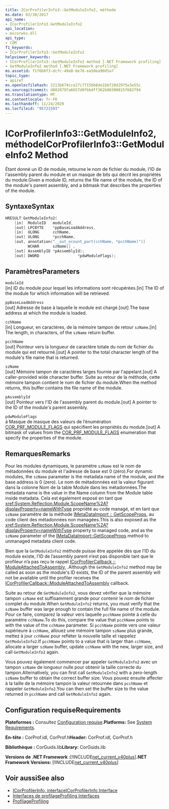 ```yaml
---
title: ICorProfilerInfo3::GetModuleInfo2, méthode
ms.date: 03/30/2017
api_name:
- ICorProfilerInfo3.GetModuleInfo2
api_location:
- mscorwks.dll
api_type:
- COM
f1_keywords:
- ICorProfilerInfo3::GetModuleInfo2
helpviewer_keywords:
- ICorProfilerInfo3::GetModuleInfo2 method [.NET Framework profiling]
- GetModuleInfo2 method [.NET Framework profiling]
ms.assetid: f1f6b8f3-dcfc-49e8-be76-ea50ea90d5a7
topic_type:
- apiref
ms.openlocfilehash: 2213b674cce27c77156b8de1bbf20d2975e3e55c
ms.sourcegitcommit: d8020797a6657d0fbbdff362b80300815f682f94
ms.translationtype: MT
ms.contentlocale: fr-FR
ms.lasthandoff: 11/24/2020
ms.locfileid: "95721593"
---
```

# <a name="icorprofilerinfo3getmoduleinfo2-method"></a><span data-ttu-id="5387a-102">ICorProfilerInfo3::GetModuleInfo2, méthode</span><span class="sxs-lookup"><span data-stu-id="5387a-102">ICorProfilerInfo3::GetModuleInfo2 Method</span></span>

<span data-ttu-id="5387a-103">Étant donné un ID de module, retourne le nom de fichier du module, l'ID de l'assembly parent du module et un masque de bits qui décrit les propriétés du module.</span><span class="sxs-lookup"><span data-stu-id="5387a-103">Given a module ID, returns the file name of the module, the ID of the module's parent assembly, and a bitmask that describes the properties of the module.</span></span>  
  
## <a name="syntax"></a><span data-ttu-id="5387a-104">Syntaxe</span><span class="sxs-lookup"><span data-stu-id="5387a-104">Syntax</span></span>  
  
```cpp  
HRESULT GetModuleInfo2(  
    [in]  ModuleID   moduleId,  
    [out] LPCBYTE    *ppBaseLoadAddress,  
    [in]  ULONG      cchName,  
    [out] ULONG      *pcchName,  
    [out, annotation("__out_ecount_part(cchName, *pcchName)")]  
          WCHAR      szName[] ,  
    [out] AssemblyID *pAssemblyId);  
    [out] DWORD                 *pdwModuleFlags);  
```  
  
## <a name="parameters"></a><span data-ttu-id="5387a-105">Paramètres</span><span class="sxs-lookup"><span data-stu-id="5387a-105">Parameters</span></span>  

 `moduleId`  
 <span data-ttu-id="5387a-106">[in] ID du module pour lequel les informations sont récupérées.</span><span class="sxs-lookup"><span data-stu-id="5387a-106">[in] The ID of the module for which information will be retrieved.</span></span>  
  
 `ppBaseLoadAddress`  
 <span data-ttu-id="5387a-107">[out] Adresse de base à laquelle le module est chargé.</span><span class="sxs-lookup"><span data-stu-id="5387a-107">[out] The base address at which the module is loaded.</span></span>  
  
 `cchName`  
 <span data-ttu-id="5387a-108">[in] Longueur, en caractères, de la mémoire tampon de retour `szName`.</span><span class="sxs-lookup"><span data-stu-id="5387a-108">[in] The length, in characters, of the `szName` return buffer.</span></span>  
  
 `pcchName`  
 <span data-ttu-id="5387a-109">[out] Pointeur vers la longueur de caractère totale du nom de fichier du module qui est retourné.</span><span class="sxs-lookup"><span data-stu-id="5387a-109">[out] A pointer to the total character length of the module's file name that is returned.</span></span>  
  
 `szName`  
 <span data-ttu-id="5387a-110">[out] Mémoire tampon de caractères larges fournie par l'appelant.</span><span class="sxs-lookup"><span data-stu-id="5387a-110">[out] A caller-provided wide character buffer.</span></span> <span data-ttu-id="5387a-111">Suite au retour de la méthode, cette mémoire tampon contient le nom de fichier du module.</span><span class="sxs-lookup"><span data-stu-id="5387a-111">When the method returns, this buffer contains the file name of the module.</span></span>  
  
 `pAssemblyId`  
 <span data-ttu-id="5387a-112">[out] Pointeur vers l'ID de l'assembly parent du module.</span><span class="sxs-lookup"><span data-stu-id="5387a-112">[out] A pointer to the ID of the module's parent assembly.</span></span>  
  
 `pdwModuleFlags`  
 <span data-ttu-id="5387a-113">à Masque de masque des valeurs de l’énumération [COR_PRF_MODULE_FLAGS](cor-prf-module-flags-enumeration.md) qui spécifient les propriétés du module.</span><span class="sxs-lookup"><span data-stu-id="5387a-113">[out] A bitmask of values from the [COR_PRF_MODULE_FLAGS](cor-prf-module-flags-enumeration.md) enumeration that specify the properties of the module.</span></span>  
  
## <a name="remarks"></a><span data-ttu-id="5387a-114">Remarques</span><span class="sxs-lookup"><span data-stu-id="5387a-114">Remarks</span></span>  

 <span data-ttu-id="5387a-115">Pour les modules dynamiques, le paramètre `szName` est le nom de métadonnées du module et l'adresse de base est 0 (zéro).</span><span class="sxs-lookup"><span data-stu-id="5387a-115">For dynamic modules, the `szName` parameter is the metadata name of the module, and the base address is 0 (zero).</span></span> <span data-ttu-id="5387a-116">Le nom de métadonnées est la valeur figurant dans la colonne Nom de la table Module dans les métadonnées.</span><span class="sxs-lookup"><span data-stu-id="5387a-116">The metadata name is the value in the Name column from the Module table inside metadata.</span></span> <span data-ttu-id="5387a-117">Cela est également exposé en tant que <xref:System.Reflection.Module.ScopeName%2A?displayProperty=nameWithType> propriété au code managé, et en tant que `szName` paramètre de la méthode [IMetaDataImport :: GetScopeProps,](../metadata/imetadataimport-getscopeprops-method.md) au code client des métadonnées non managées.</span><span class="sxs-lookup"><span data-stu-id="5387a-117">This is also exposed as the <xref:System.Reflection.Module.ScopeName%2A?displayProperty=nameWithType> property to managed code, and as the `szName` parameter of the [IMetaDataImport::GetScopeProps](../metadata/imetadataimport-getscopeprops-method.md) method to unmanaged metadata client code.</span></span>  
  
 <span data-ttu-id="5387a-118">Bien que la `GetModuleInfo2` méthode puisse être appelée dès que l’ID du module existe, l’ID de l’assembly parent n’est pas disponible tant que le profileur n’a pas reçu le rappel [ICorProfilerCallback :: ModuleAttachedToAssembly,](icorprofilercallback-moduleattachedtoassembly-method.md) .</span><span class="sxs-lookup"><span data-stu-id="5387a-118">Although the `GetModuleInfo2` method may be called as soon as the module's ID exists, the ID of the parent assembly will not be available until the profiler receives the [ICorProfilerCallback::ModuleAttachedToAssembly](icorprofilercallback-moduleattachedtoassembly-method.md) callback.</span></span>  
  
 <span data-ttu-id="5387a-119">Suite au retour de `GetModuleInfo2`, vous devez vérifier que la mémoire tampon `szName` est suffisamment grande pour contenir le nom de fichier complet du module.</span><span class="sxs-lookup"><span data-stu-id="5387a-119">When `GetModuleInfo2` returns, you must verify that the `szName` buffer was large enough to contain the full file name of the module.</span></span> <span data-ttu-id="5387a-120">Pour ce faire, comparez la valeur vers laquelle `pcchName` pointe à celle du paramètre `cchName`.</span><span class="sxs-lookup"><span data-stu-id="5387a-120">To do this, compare the value that `pcchName` points to with the value of the `cchName` parameter.</span></span> <span data-ttu-id="5387a-121">Si `pcchName` pointe vers une valeur supérieure à `cchName`, allouez une mémoire tampon `szName` plus grande, mettez à jour `cchName` pour refléter la nouvelle taille et rappelez `GetModuleInfo2`.</span><span class="sxs-lookup"><span data-stu-id="5387a-121">If `pcchName` points to a value that is larger than `cchName`, allocate a larger `szName` buffer, update `cchName` with the new, larger size, and call `GetModuleInfo2` again.</span></span>  
  
 <span data-ttu-id="5387a-122">Vous pouvez également commencer par appeler `GetModuleInfo2` avec un tampon `szName` de longueur nulle pour obtenir la taille correcte du tampon.</span><span class="sxs-lookup"><span data-stu-id="5387a-122">Alternatively, you can first call `GetModuleInfo2` with a zero-length `szName` buffer to obtain the correct buffer size.</span></span> <span data-ttu-id="5387a-123">Vous pouvez ensuite affecter à la taille de la mémoire tampon la valeur retournée dans `pcchName` et rappeler `GetModuleInfo2`.</span><span class="sxs-lookup"><span data-stu-id="5387a-123">You can then set the buffer size to the value returned in `pcchName` and call `GetModuleInfo2` again.</span></span>  
  
## <a name="requirements"></a><span data-ttu-id="5387a-124">Configuration requise</span><span class="sxs-lookup"><span data-stu-id="5387a-124">Requirements</span></span>  

 <span data-ttu-id="5387a-125">**Plateformes :** Consultez [Configuration requise](../../get-started/system-requirements.md).</span><span class="sxs-lookup"><span data-stu-id="5387a-125">**Platforms:** See [System Requirements](../../get-started/system-requirements.md).</span></span>  
  
 <span data-ttu-id="5387a-126">**En-tête :** CorProf.idl, CorProf.h</span><span class="sxs-lookup"><span data-stu-id="5387a-126">**Header:** CorProf.idl, CorProf.h</span></span>  
  
 <span data-ttu-id="5387a-127">**Bibliothèque :** CorGuids.lib</span><span class="sxs-lookup"><span data-stu-id="5387a-127">**Library:** CorGuids.lib</span></span>  
  
 <span data-ttu-id="5387a-128">**Versions de .NET Framework :**[!INCLUDE[net_current_v40plus](../../../../includes/net-current-v40plus-md.md)]</span><span class="sxs-lookup"><span data-stu-id="5387a-128">**.NET Framework Versions:** [!INCLUDE[net_current_v40plus](../../../../includes/net-current-v40plus-md.md)]</span></span>  
  
## <a name="see-also"></a><span data-ttu-id="5387a-129">Voir aussi</span><span class="sxs-lookup"><span data-stu-id="5387a-129">See also</span></span>

- [<span data-ttu-id="5387a-130">ICorProfilerInfo, interface</span><span class="sxs-lookup"><span data-stu-id="5387a-130">ICorProfilerInfo Interface</span></span>](icorprofilerinfo-interface.md)
- [<span data-ttu-id="5387a-131">Interfaces de profilage</span><span class="sxs-lookup"><span data-stu-id="5387a-131">Profiling Interfaces</span></span>](profiling-interfaces.md)
- [<span data-ttu-id="5387a-132">Profilage</span><span class="sxs-lookup"><span data-stu-id="5387a-132">Profiling</span></span>](index.md)
